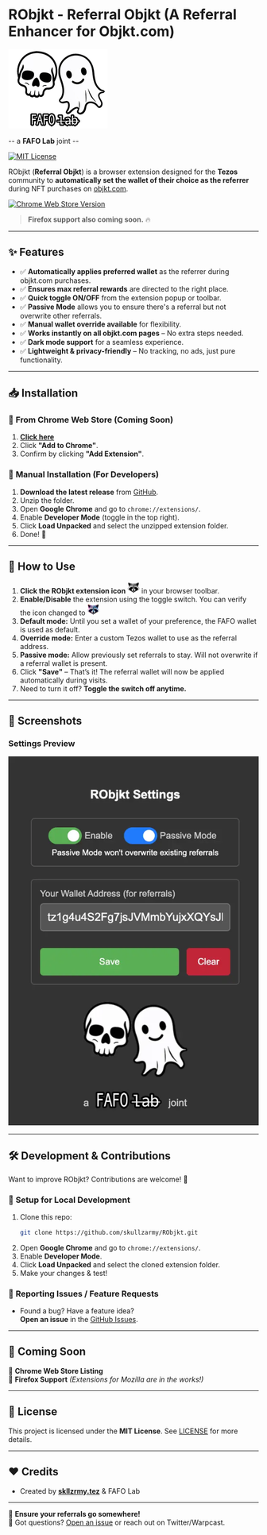 # RObjkt - Referral Objkt (A Referral Enhancer for Objkt.com)

![a FAFO Lab joint](fafo-logo-200.png)

-- a **FAFO Lab** joint --

[![MIT License](https://img.shields.io/badge/license-MIT-blue.svg)](LICENSE)

RObjkt (**Referral Objkt**) is a browser extension designed for the **Tezos** community to **automatically set the wallet of their choice as the referrer** during NFT purchases on [objkt.com](https://objkt.com).

[![Chrome Web Store Version](https://img.shields.io/chrome-web-store/v/ofkmpimaoekmjmigkmkpjkbhlfphoboj)](https://chromewebstore.google.com/detail/ofkmpimaoekmjmigkmkpjkbhlfphoboj?utm_source=item-share-cp)

> **Firefox support also coming soon.** 🔥

---

## ✨ Features

-   ✅ **Automatically applies preferred wallet** as the referrer during objkt.com purchases.
-   ✅ **Ensures max referral rewards** are directed to the right place.
-   ✅ **Quick toggle ON/OFF** from the extension popup or toolbar.
-   ✅ **Passive Mode** allows you to ensure there's a referral but not overwrite other referrals.
-   ✅ **Manual wallet override available** for flexibility.
-   ✅ **Works instantly on all objkt.com pages** – No extra steps needed.
-   ✅ **Dark mode support** for a seamless experience.
-   ✅ **Lightweight & privacy-friendly** – No tracking, no ads, just pure functionality.

---

## 📥 Installation

### 🔹 **From Chrome Web Store (Coming Soon)**

1. **[Click here](https://chromewebstore.google.com/detail/ofkmpimaoekmjmigkmkpjkbhlfphoboj?utm_source=item-share-cp)**
2. Click **"Add to Chrome"**.
3. Confirm by clicking **"Add Extension"**.

### 🔹 **Manual Installation (For Developers)**

1. **Download the latest release** from [GitHub](https://github.com/skullzarmy/RObjkt/releases).
2. Unzip the folder.
3. Open **Google Chrome** and go to `chrome://extensions/`.
4. Enable **Developer Mode** (toggle in the top right).
5. Click **Load Unpacked** and select the unzipped extension folder.
6. Done! 🎉

---

## 🔧 How to Use

1. **Click the RObjkt extension icon** <img src="icon-off.png" alt="RObjkt extension icon off" width="24" /> in your browser toolbar.
1. **Enable/Disable** the extension using the toggle switch. You can verify the icon changed to <img src="icon-on.png" alt="RObjkt extension icon on" width="24">
1. **Default mode:** Until you set a wallet of your preference, the FAFO wallet is used as default.
1. **Override mode:** Enter a custom Tezos wallet to use as the referral address.
1. **Passive mode:** Allow previously set referrals to stay. Will not overwrite if a referral wallet is present.
1. Click **"Save"** – That’s it! The referral wallet will now be applied automatically during visits.
1. Need to turn it off? **Toggle the switch off anytime.**

---

## 📸 Screenshots

### Settings Preview

![Settings](./settings.webp)

---

## 🛠️ Development & Contributions

Want to improve RObjkt? Contributions are welcome! 🎉

### 🔹 **Setup for Local Development**

1. Clone this repo:
    ```bash
    git clone https://github.com/skullzarmy/RObjkt.git
    ```
2. Open **Google Chrome** and go to `chrome://extensions/`.
3. Enable **Developer Mode**.
4. Click **Load Unpacked** and select the cloned extension folder.
5. Make your changes & test!

### 🔹 **Reporting Issues / Feature Requests**

-   Found a bug? Have a feature idea?  
    **Open an issue** in the [GitHub Issues](https://github.com/skullzarmy/RObjkt/issues).

---

## 🚀 Coming Soon

🔹 **Chrome Web Store Listing**  
🔹 **Firefox Support** _(Extensions for Mozilla are in the works!)_

---

## 📜 License

This project is licensed under the **MIT License**. See [LICENSE](LICENSE) for more details.

---

## ❤️ Credits

-   Created by [**skllzrmy.tez**](https://github.com/skullzarmy) & FAFO Lab

---

🔹 **Ensure your referrals go somewhere!**  
💬 Got questions? [Open an issue](https://github.com/skullzarmy/RObjkt/issues) or reach out on Twitter/Warpcast.
